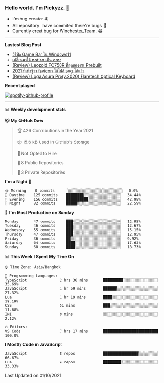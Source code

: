 ### Hello world. I'm Pickyzz. 👋
 - I'm bug creator 🪲
 - All repository I have commited there're bugs. 🎃
 - Currently creat bug for Winchester_Team. 😂

-------

**Lastest Blog Post**
<!-- BLOG-POST-LIST:START -->
- [วิธีปิด Game Bar ใน Windows11](https://pickyzz.ga/disable-gamebar-win11)
- [เปลี่ยนมาใช้ notion เป็น cms](https://pickyzz.ga/migrate-to-notion-as-cms)
- [(Review) Leopold FC750R ที่สุดของงาน Prebuilt](https://pickyzz.ga/leopold-fc750r-review)
- [2021 ที่เพิ่งรู้ว่า favicon ใช้ไฟล์ svg ได้แล้ว](https://pickyzz.ga/favicon-as-svg)
- [(Review) Loga Asura Pro(v.2020) Flaretech Optical Keyboard](https://pickyzz.ga/loga-asura-review)
<!-- BLOG-POST-LIST:END -->

**Recent played**

[![spotify-github-profile](https://spotify-github-profile.vercel.app/api/view?uid=22llhxowcxkv2mjpbpwnciooa&cover_image=true&theme=natemoo-re&bar_color=00b3ff&bar_color_cover=false)](https://spotify-github-profile.vercel.app/api/view?uid=22llhxowcxkv2mjpbpwnciooa&redirect=true)

-------
📊 **Weekly development stats**
<!--START_SECTION:waka-->
**🐱 My GitHub Data** 

> 🏆 426 Contributions in the Year 2021
 > 
> 📦 15.6 kB Used in GitHub's Storage 
 > 
> 🚫 Not Opted to Hire
 > 
> 📜 8 Public Repositories 
 > 
> 🔑 3 Private Repositories  
 > 
**I'm a Night 🦉** 

```text
🌞 Morning    0 commits      ░░░░░░░░░░░░░░░░░░░░░░░░░   0.0% 
🌆 Daytime    125 commits    ████████░░░░░░░░░░░░░░░░░   34.44% 
🌃 Evening    156 commits    ██████████░░░░░░░░░░░░░░░   42.98% 
🌙 Night      82 commits     █████░░░░░░░░░░░░░░░░░░░░   22.59%

```
📅 **I'm Most Productive on Sunday** 

```text
Monday       47 commits     ███░░░░░░░░░░░░░░░░░░░░░░   12.95% 
Tuesday      46 commits     ███░░░░░░░░░░░░░░░░░░░░░░   12.67% 
Wednesday    55 commits     ███░░░░░░░░░░░░░░░░░░░░░░   15.15% 
Thursday     47 commits     ███░░░░░░░░░░░░░░░░░░░░░░   12.95% 
Friday       36 commits     ██░░░░░░░░░░░░░░░░░░░░░░░   9.92% 
Saturday     64 commits     ████░░░░░░░░░░░░░░░░░░░░░   17.63% 
Sunday       68 commits     ████░░░░░░░░░░░░░░░░░░░░░   18.73%

```


📊 **This Week I Spent My Time On** 

```text
⌚︎ Time Zone: Asia/Bangkok

💬 Programming Languages: 
TypeScript               2 hrs 36 mins       █████████░░░░░░░░░░░░░░░░   35.69% 
JavaScript               1 hr 59 mins        ██████░░░░░░░░░░░░░░░░░░░   27.32% 
Lua                      1 hr 19 mins        ████░░░░░░░░░░░░░░░░░░░░░   18.19% 
CSS                      51 mins             ███░░░░░░░░░░░░░░░░░░░░░░   11.68% 
INI                      9 mins              ░░░░░░░░░░░░░░░░░░░░░░░░░   2.12%

🔥 Editors: 
VS Code                  7 hrs 17 mins       █████████████████████████   100.0%

```

**I Mostly Code in JavaScript** 

```text
JavaScript               8 repos             ████████████████░░░░░░░░░   66.67% 
Lua                      4 repos             ████████░░░░░░░░░░░░░░░░░   33.33%

```



 Last Updated on 31/10/2021
<!--END_SECTION:waka-->

<!--
**pickyzz/pickyzz** is a ✨ _special_ ✨ repository because its `README.md` (this file) appears on your GitHub profile.

Here are some ideas to get you started:

- 🔭 I’m currently working on ...
- 🌱 I’m currently learning ...
- 👯 I’m looking to collaborate on ...
- 🤔 I’m looking for help with ...
- 💬 Ask me about ...
- 📫 How to reach me: ...
- 😄 Pronouns: ...
- ⚡ Fun fact: ...
-->
